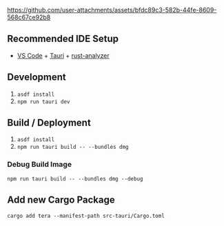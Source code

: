 https://github.com/user-attachments/assets/bfdc89c3-582b-44fe-8609-568c67ce92b8



## Recommended IDE Setup

- [VS Code](https://code.visualstudio.com/) + [Tauri](https://marketplace.visualstudio.com/items?itemName=tauri-apps.tauri-vscode) + [rust-analyzer](https://marketplace.visualstudio.com/items?itemName=rust-lang.rust-analyzer)


## Development

1. `asdf install`
2. `npm run tauri dev`


## Build / Deployment

1. `asdf install`
2. `npm run tauri build -- --bundles dmg`


### Debug Build Image
```shell
npm run tauri build -- --bundles dmg --debug
```

## Add new Cargo Package

```shell
cargo add tera --manifest-path src-tauri/Cargo.toml
```
